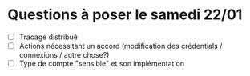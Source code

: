 # Questions à poser le samedi 22/01

 - [ ] Tracage distribué
 - [ ] Actions nécessitant un accord (modification des crédentials / connexions / autre chose?)
 - [ ] Type de compte "sensible" et son implémentation
